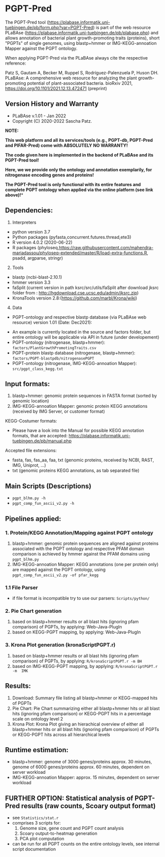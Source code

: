 # PGPT-Pred
The PGPT-Pred tool (https://plabase.informatik.uni-tuebingen.de/pb/form.php?var=PGPT-Pred) is part of the web resource PLaBAse (https://plabase.informatik.uni-tuebingen.de/pb/plabase.php) and allows annotation of bacterial plant growth-promoting traits (proteins), short "PGPTs" of single genomes, using blastp+hmmer or IMG-KEGG-annoation Mapper against the PGPT ontology.

When applying PGPT-Pred via the PLaBAse always cite the respective reference:

Patz S, Gautam A, Becker M, Ruppel S, Rodríguez-Palenzuela P, Huson DH. PLaBAse: A comprehensive web resource for analyzing the plant growth-promoting potential of plant-associated bacteria. bioRxiv 2021, https://doi.org/10.1101/2021.12.13.472471 (preprint)

## Version History and Warranty

- PLaBAse v.1.01 - Jan 2022 
- Copyright (C) 2020-2022 Sascha Patz. 

**NOTE:** 

**This web platform and all its services/tools (e.g., PGPT-db, PGPT-Pred and PIFAR-Pred) come with ABSOLUTELY NO WARRANTY!**

**The code given here is implemented in the backend of PLaBAse and its PGPT-Pred tool!**

**Here, we we provide only the ontology and annotation exemplarily, for nitrogenase encoding genes and proteins!**

**The PGPT-Pred tool is only functional with its entire features and complete PGPT ontology when applied via the online platform (see link above)!***

## Dependencies:
1. Interpreters
* python version 3.7
* Python packages (pyfasta,concurrent.futures.thread,ete3)
* R version 4.0.2 (2020-06-22)
* R packages (phyloseq,https://raw.githubusercontent.com/mahendra-mariadassou/phyloseq-extended/master/R/load-extra-functions.R, psadd, argparse, stringr)
2. Tools
* blastp (ncbi-blast-2.10.1)
* hmmer version 3.3
* faSplit (current version in path ksrc/src/utils/faSplit after download jksrc folder from : http://hgdownload.cse.ucsc.edu/admin/jksrc.zip)
* KronaTools version 2.8:(https://github.com/marbl/Krona/wiki)
4. Data
* PGPT-ontology and respective blastp database (via PLaBAse web resource) version 1.01 (Date: Dec2021): 
- An example is currently located in the source and factors folder, but entire ontology will be applicable via API in future (under developement) 
- PGPT-ontology (nitrogenase, blastp+hmmer):                `factors/PlantGrowthPromotingTraits.csv`
- PGPT-protein blastp database (nitrogenase, blastp+hmmer): `factors/PGPT-blastpdb/nitrogenasePGPT`
- PGPT-ontology (nitrogenase, IMG-KEGG-annoation Mapper):   `src/pgpt_class_kegg.txt`                          


## Input formats:
1. blastp+hmmer:              genomic protein sequences in FASTA format (sorted by genomic location)
2. IMG-KEGG-annoation Mapper: genomic protein KEGG annotations (received by IMG Server, or customer format)

KEGG-Costumer formats:
- Please have a look into the Manual for possible KEGG annotation formats, that are accepted: https://plabase.informatik.uni-tuebingen.de/pb/manual.php

Accepted file extensions:
- fasta, fas, fas_aa, faa, txt (genomic proteins, received by NCBI, RAST, IMG, Uniprot, ...)
- txt (genomic proteins KEGG annotations, as tab separated file)

## Main Scripts (Descriptions)
- `pgpt_blhm.py -h`
- `pgpt_comp_fun_ascii_v2.py -h`

## Pipelines applied:
### 1. Protein/KEGG Annotation/Mapping against PGPT ontology
   1. blastp+hmmer:              genomic protein sequences are aligned against proteins associated with the PGPT ontology and respective PFAM domain comparison is achieved by hmmer against the PFAM domains using `pgpt_blhm.py`
   2. IMG-KEGG-annoation Mapper: KEGG annotations (one per protein only) are mapped against the PGPT ontology, using `pgpt_comp_fun_ascii_v2.py -of pfar_kegg`

### 1.1 File Parser
- if file format is incompatible try to use our parsers: `Scripts/python/`

### 2. Pie Chart generation 
   1. based on blastp+hmmer results or all blast hits (ignoring pfam comparison) of PGPTs, by applying: Web-Java-PlugIn
   2. based on KEGG-PGPT mapping, by applying: Web-Java-PlugIn

### 3. Krona Plot generation (kronaScriptPGPT.r)
   1. based on blastp+hmmer results or all blast hits (ignoring pfam comparison) of PGPTs, by applying: `R/kronaScriptPGPT.r -m BH`
   2. based on IMG-KEGG-PGPT mapping, by applying: `R/kronaScriptPGPT.r -m  IMK`

## Results:
1. Download:   Summary file listing all blastp+hmmer or KEGG-mapped hits of PGPTs
2. Pie Chart:  Pie Chart  summarizing either all blastp+hmmer hits or all blast hits (ignoring pfam comparison) or KEGG-PGPT hits in a percentage scale on ontology level 2
3. Krona Plot: Krona Plot giving an hierachical overview of either all blastp+hmmer hits or all blast hits (ignoring pfam comparison) of PGPTs or KEGG-PGPT hits across all hierarchical levels

## Runtime estimation:
- blastp+hmmer: genome of 3000 genes/proteins approx. 30 minutes, genome of 6000 genes/proteins approx. 60 minutes, dependent on server workload
- IMG-KEGG-annoation Mapper: approx. 15 minutes, dependent on server workload

## FURTHER OPTION: Statistical analysis of PGPT-Pred results (raw counts, Scoary output format)
- see `Statistics/stat.r`
- comprises 3 scripts for:
   1. Genome size, gene count and PGPT count analysis
   2. Scoary output-to-heatmap generation
   3. PCA plot computation
- can be run for all PGPT counts on the entire ontology levels, see internal script documentation
